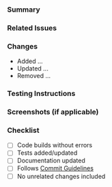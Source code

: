 ### Summary
<!-- Briefly describe the purpose of this PR -->

### Related Issues
<!-- Link to any related issues or tickets, e.g., Closes #123 -->

### Changes
<!-- List key changes made in this PR -->
- Added ...
- Updated ...
- Removed ...

### Testing Instructions
<!-- Describe how to test these changes -->

### Screenshots (if applicable)

### Checklist
- [ ] Code builds without errors
- [ ] Tests added/updated
- [ ] Documentation updated
- [ ] Follows [Commit Guidelines](02-commit-guidelines.md)
- [ ] No unrelated changes included